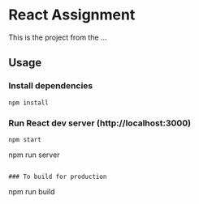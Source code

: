 # React Assignment

This is the project from the ...

## Usage

### Install dependencies

```
npm install
```

### Run React dev server (http://localhost:3000)

```
npm start

```

npm run server

```

### To build for production

```

npm run build

```

```
